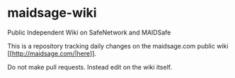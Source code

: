 # maidsage-wiki
Public Independent Wiki on SafeNetwork and MAIDSafe

This is a repository tracking daily changes on the maidsage.com public wiki [[http://maidsage.com/|here]].

Do not make pull requests. Instead edit on the wiki itself.

